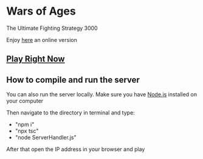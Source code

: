 # Wars of Ages
The Ultimate Fighting Strategy 3000

Enjoy [here](https://hosting-dot-testerislus.ew.r.appspot.com) an online version


## [Play Right Now](http://testerislus.web.app)

## How to compile and run the server
You can also run the server locally.
Make sure you have [Node.js](https://nodejs.org/en/) installed on your computer

Then navigate to the directory in terminal and type:
- "npm i"
- "npx tsc"
- "node ServerHandler.js"
  

After that open the IP address in your browser and play
